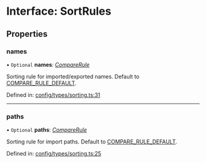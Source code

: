 # Interface: SortRules

## Properties

### names

• `Optional` **names**: [*CompareRule*](../README.md#comparerule)

Sorting rule for imported/exported names. Default to
[COMPARE_RULE_DEFAULT](../README.md#COMPARE_RULE_DEFAULT).

Defined in: [config/types/sorting.ts:31](https://github.com/daidodo/format-imports/blob/777aadc/src/lib/config/types/sorting.ts#L31)

___

### paths

• `Optional` **paths**: [*CompareRule*](../README.md#comparerule)

Sorting rule for import paths. Default to
[COMPARE_RULE_DEFAULT](../README.md#COMPARE_RULE_DEFAULT).

Defined in: [config/types/sorting.ts:25](https://github.com/daidodo/format-imports/blob/777aadc/src/lib/config/types/sorting.ts#L25)
